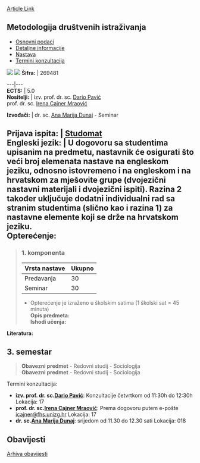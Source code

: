 [Article Link](https://www.fhs.hr/predmet/mdi)

## Metodologija društvenih istraživanja
  * [Osnovni podaci](https://www.fhs.hr/predmet/mdi#v1id-523779_752293_1_0 "Osnovni podaci")
  * [Detaljne informacije](https://www.fhs.hr/predmet/mdi#v1id-523779_752293_1_1 "Detaljne informacije")
  * [Nastava](https://www.fhs.hr/predmet/mdi#v1id-523779_752293_1_2 "Nastava")
  * [Termini konzultacija](https://www.fhs.hr/predmet/mdi#v1id-523779_752293_1_3 "Termini konzultacija")


[![](https://www.fhs.hr/img/flags/gif/hr.gif)](https://www.fhs.hr/predmet/mdi) [![](https://www.fhs.hr/img/flags/gif/gb.gif)](https://www.fhs.hr/en/course/mosr)
**Šifra:** |  269481  
  
---|---  
**ECTS:** |  5.0   
**Nositelji:** |  izv. prof. dr. sc. [Dario Pavić](https://www.fhs.hr/djelatnik/dario.pavic)   
prof. dr. sc. [Irena Cajner Mraović](https://www.fhs.hr/djelatnik/irena.cajner_mraovic)   
  
**Izvođači:** |  dr. sc. [Ana Marija Dunaj](https://www.fhs.hr/djelatnik/ana_marija.dunaj) - Seminar  
  
**Prijava ispita:** |  [Studomat](http://www.isvu.hr/studomat)  
**Engleski jezik:** |  U dogovoru sa studentima upisanim na predmetu, nastavnik će osigurati što veći broj elemenata nastave na engleskom jeziku, odnosno istovremeno i na engleskom i na hrvatskom za mješovite grupe (dvojezični nastavni materijali i dvojezični ispiti). Razina 2 također uključuje dodatni individualni rad sa stranim studentima (slično kao i razina 1) za nastavne elemente koji se drže na hrvatskom jeziku.   
**Opterećenje:**  
---  
> ### 1. komponenta
> | Vrsta nastave | Ukupno  
> ---|---  
> Predavanja | 30  
> Seminar | 30  
> * Opterećenje je izraženo u školskim satima (1 školski sat = 45 minuta)   
**Opis predmeta:**  
> **Ishodi učenja:**  

  
**Literatura:**  

  
**3. semestar**  
---  
> **Obavezni predmet** - Redovni studij - Sociologija  
>  **Obavezni predmet** - Redovni studij - Sociologija  
>   
Termini konzultacija: 
  * **izv. prof. dr. sc.[Dario Pavić](https://www.fhs.hr/djelatnik/dario.pavic)**: 
Konzultacije četvrtkom od 11:30h do 12:30h
Lokacija: 17 
  * **prof. dr. sc.[Irena Cajner Mraović](https://www.fhs.hr/djelatnik/irena.cajner_mraovic)**: 
Prema dogovoru putem e-pošte icajner@fhs.unizg.hr 
Lokacija: 17 
  * **dr. sc.[Ana Marija Dunaj](https://www.fhs.hr/djelatnik/ana_marija.dunaj)**: 
srijedom od 11.30 do 12.30 sati
Lokacija: 018 


## Obavijesti
[Arhiva obavijesti](https://www.fhs.hr/predmet/mdi?@=21nc9#news_123902 "Arhiva obavijesti")
